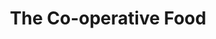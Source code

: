 ---
title: "The Co-operative Food"
url: /halesworth/the-co-operative-food-saxons-way/
shop: Lebensmittel
---
